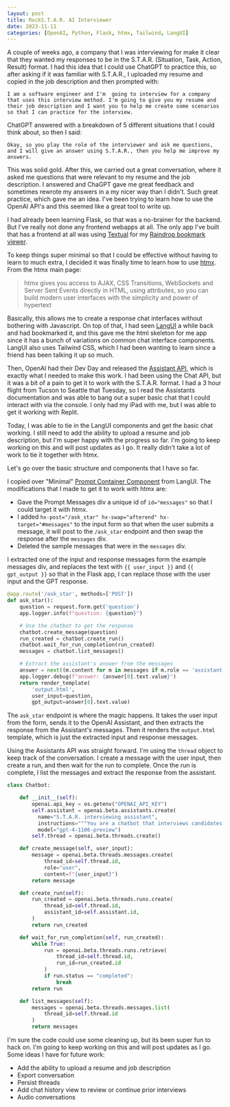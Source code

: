 ```yaml
---
layout: post
title: RockS.T.A.R. AI Interviewer
date: 2023-11-11
categories: [OpenAI, Python, Flask, htmx, Tailwind, LangUI]
---
```

A couple of weeks ago, a company that I was interviewing for make it clear that they wanted my responses to be in the S.T.A.R. (Situation, Task, Action, Result) format. I had this idea that I could use ChatGPT to practice this, so after asking if it was familiar with S.T.A.R.,  I uploaded my resume and copied in the job description and then prompted with:

```
I am a software engineer and I'm  going to interview for a company that uses this interview method. I'm going to give you my resume and their job description and I want you to help me create some scenarios so that I can practice for the interview. 
```

ChatGPT answered with a breakdown of 5 different situations that I could think about, so then I said:

```
Okay, so you play the role of the interviewer and ask me questions, and I will give an answer using S.T.A.R., then you help me improve my answers.
```

This was solid gold. After this, we carried out a great conversation, where it asked me questions that were relevant to my resume and the job description. I answered and ChaGPT gave me great feedback and sometimes rewrote my answers in a my nicer way than I didn't. Such great practice, which gave me an idea. I've been trying to learn how to use the OpenAI API's and this seemed like a great tool to write up. 

I had already been learning Flask, so that was a no-brainer for the backend. But I've really not done any frontend webapps at all. The only app I've built that has a frontend at all was using [Textual](https://textual.textualize.io/) for my [Raindrop bookmark viewer](https://github.com/JoshuaOliphant/avocet).

To keep things super minimal so that I could be effective without having to learn to much extra, I decided it was finally time to learn how to use [htmx](https://htmx.org/). From the htmx main page:

> htmx gives you access to AJAX, CSS Transitions, WebSockets and Server Sent Events directly in HTML, using attributes, so you can build modern user interfaces with the simplicity and power of hypertext

Basically, this allows me to create a response chat interfaces without bothering with Javascript. On top of that, I had seen [LangUI](https://www.langui.dev/) a while back and had bookmarked it, and this gave me the html skeleton for me app since it has a bunch of variations on common chat interface components. LangUI also uses Tailwind CSS, which I had been wanting to learn since a friend has been talking it up so much.

Then, OpenAI had their Dev Day and released the [Assistant API](https://platform.openai.com/docs/assistants/overview), which is exactly what I needed to make this work. I had been using the Chat API, but it was a bit of a pain to get it to work with the S.T.A.R. format. I had a 3 hour flight from Tucson to Seattle that Tuesday, so I read the Assistants documentation and was able to bang out a super basic chat that I could interact with via the console. I only had my iPad with me, but I was able to get it working with Replit.

Today, I was able to tie in the LangUI components and get the basic chat working. I still need to add the ability to upload a resume and job description, but I'm super happy with the progress so far. I'm going to keep working on this and will post updates as I go. It really didn't take a lot of work to tie it together with htmx.

Let's go over the basic structure and components that I have so far.

I copied over "Minimal" [Prompt Container Component](https://www.langui.dev/components/prompt-containers) from LangUI. The modifications that I made to get it to work with htmx are:

- Gave the Prompt Messages div a unique id of `id="messages"` so that I could target it with htmx.
- I added `hx-post="/ask_star" hx-swap="afterend" hx-target="#messages"` to the input form so that when the user submits a message, it will post to the `/ask_star` endpoint and then swap the response after the `messages` div.
- Deleted the sample messages that were in the `messages` div.

I extracted one of the input and response messages form the example messages div, and replaces the text with `{{ user_input }}` and `{{ gpt_output }}` so that in the Flask app, I can replace those with the user input and the GPT response.

```python
@app.route('/ask_star', methods=['POST'])
def ask_star():
    question = request.form.get('question')
    app.logger.info(f"question: {question}")

    # Use the chatbot to get the response
    chatbot.create_message(question)
    run_created = chatbot.create_run()
    chatbot.wait_for_run_completion(run_created)
    messages = chatbot.list_messages()

    # Extract the assistant's answer from the messages
    answer = next((m.content for m in messages if m.role == 'assistant'), None)
    app.logger.debug(f"answer: {answer[0].text.value}")
    return render_template(
        'output.html',
        user_input=question,
        gpt_output=answer[0].text.value)
```

The `ask_star` endpoint is where the magic happens. It takes the user input from the form, sends it to the OpenAI Assistant, and then extracts the response from the Assistant's messages. Then it renders the `output.html` template, which is just the extracted input and response messages.

Using the Assistants API was straight forward. I'm using the `thread` object to keep track of the conversation. I create a message with the user input, then create a run, and then wait for the run to complete. Once the run is complete, I list the messages and extract the response from the assistant.

```python 
class Chatbot:

    def __init__(self):
        openai.api_key = os.getenv("OPENAI_API_KEY")
        self.assistant = openai.beta.assistants.create(
          name="S.T.A.R. interviewing assistant",
          instructions="""You are a chatbot that interviews candidates for a  job. Your interview style is to use S.T.A.R. (Situation, Task, Action, Reasoning) to guide the candidate through a conversation. You should provide helpful feedback to the candidate.""",
          model="gpt-4-1106-preview")
        self.thread = openai.beta.threads.create()

    def create_message(self, user_input):
        message = openai.beta.threads.messages.create(
            thread_id=self.thread.id,
            role="user",
            content=f"{user_input}")
        return message

    def create_run(self):
        run_created = openai.beta.threads.runs.create(
            thread_id=self.thread.id,
            assistant_id=self.assistant.id,
        )
        return run_created

    def wait_for_run_completion(self, run_created):
        while True:
            run = openai.beta.threads.runs.retrieve(
                thread_id=self.thread.id,
                run_id=run_created.id
            )
            if run.status == "completed":
                break
        return run

    def list_messages(self):
        messages = openai.beta.threads.messages.list(
            thread_id=self.thread.id
        )
        return messages
```

I'm sure the code could use some cleaning up, but its been super fun to hack on. I'm going to keep working on this and will post updates as I go. Some ideas I have for future work:

- Add the ability to upload a resume and job description
- Export conversation
- Persist threads
- Add chat history view to review or continue prior interviews
- Audio conversations
